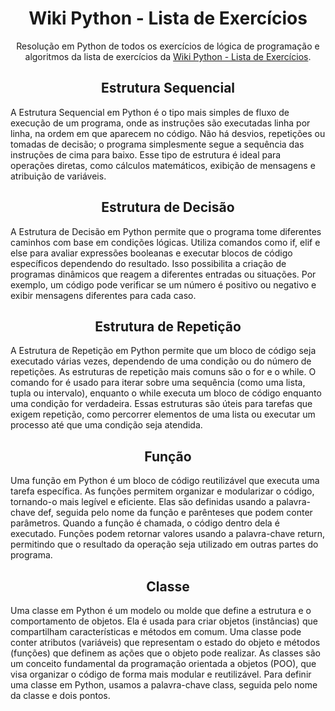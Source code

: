 <h1 align="center">Wiki Python - Lista de Exercícios</h1>

<p align="center">
Resolução em Python de todos os exercícios de lógica de programação e algoritmos da lista de exercícios da 
<a href="https://wiki.python.org.br/ListaDeExercicios">Wiki Python - Lista de Exercícios</a>.
</p>

<h2 align="center">Estrutura Sequencial</h2>
A Estrutura Sequencial em Python é o tipo mais simples de fluxo de execução de um programa, onde as instruções são executadas linha por linha, na ordem em que aparecem no código. Não há desvios, repetições ou tomadas de decisão; o programa simplesmente segue a sequência das instruções de cima para baixo. Esse tipo de estrutura é ideal para operações diretas, como cálculos matemáticos, exibição de mensagens e atribuição de variáveis.

<h2 align="center">Estrutura de Decisão</h2>
A Estrutura de Decisão em Python permite que o programa tome diferentes caminhos com base em condições lógicas. Utiliza comandos como if, elif e else para avaliar expressões booleanas e executar blocos de código específicos dependendo do resultado. Isso possibilita a criação de programas dinâmicos que reagem a diferentes entradas ou situações. Por exemplo, um código pode verificar se um número é positivo ou negativo e exibir mensagens diferentes para cada caso.

<h2 align="center">Estrutura de Repetição</h2>
A Estrutura de Repetição em Python permite que um bloco de código seja executado várias vezes, dependendo de uma condição ou do número de repetições. As estruturas de repetição mais comuns são o for e o while. O comando for é usado para iterar sobre uma sequência (como uma lista, tupla ou intervalo), enquanto o while executa um bloco de código enquanto uma condição for verdadeira. Essas estruturas são úteis para tarefas que exigem repetição, como percorrer elementos de uma lista ou executar um processo até que uma condição seja atendida.

<h2 align="center">Função</h2>
Uma função em Python é um bloco de código reutilizável que executa uma tarefa específica. As funções permitem organizar e modularizar o código, tornando-o mais legível e eficiente. Elas são definidas usando a palavra-chave def, seguida pelo nome da função e parênteses que podem conter parâmetros. Quando a função é chamada, o código dentro dela é executado. Funções podem retornar valores usando a palavra-chave return, permitindo que o resultado da operação seja utilizado em outras partes do programa.

<h2 align="center">Classe</h2>
Uma classe em Python é um modelo ou molde que define a estrutura e o comportamento de objetos. Ela é usada para criar objetos (instâncias) que compartilham características e métodos em comum. Uma classe pode conter atributos (variáveis) que representam o estado do objeto e métodos (funções) que definem as ações que o objeto pode realizar. As classes são um conceito fundamental da programação orientada a objetos (POO), que visa organizar o código de forma mais modular e reutilizável. Para definir uma classe em Python, usamos a palavra-chave class, seguida pelo nome da classe e dois pontos.